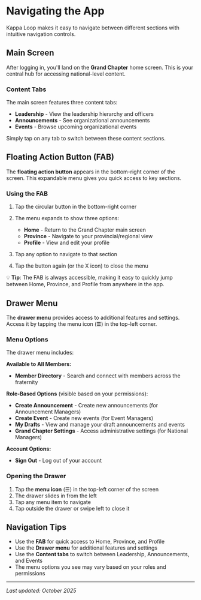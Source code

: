 # Navigating the App

Kappa Loop makes it easy to navigate between different sections with intuitive navigation controls.

## Main Screen

After logging in, you'll land on the **Grand Chapter** home screen. This is your central hub for accessing national-level content.

### Content Tabs

The main screen features three content tabs:

* **Leadership** - View the leadership hierarchy and officers
* **Announcements** - See organizational announcements
* **Events** - Browse upcoming organizational events

Simply tap on any tab to switch between these content sections.

## Floating Action Button (FAB)

The **floating action button** appears in the bottom-right corner of the screen. This expandable menu gives you quick access to key sections.

### Using the FAB

1. Tap the circular button in the bottom-right corner
2. The menu expands to show three options:
   * **Home** - Return to the Grand Chapter main screen
   * **Province** - Navigate to your provincial/regional view
   * **Profile** - View and edit your profile

3. Tap any option to navigate to that section
4. Tap the button again (or the X icon) to close the menu

💡 **Tip**: The FAB is always accessible, making it easy to quickly jump between Home, Province, and Profile from anywhere in the app.

## Drawer Menu

The **drawer menu** provides access to additional features and settings. Access it by tapping the menu icon (☰) in the top-left corner.

### Menu Options

The drawer menu includes:

**Available to All Members:**
* **Member Directory** - Search and connect with members across the fraternity

**Role-Based Options** (visible based on your permissions):
* **Create Announcement** - Create new announcements (for Announcement Managers)
* **Create Event** - Create new events (for Event Managers)
* **My Drafts** - View and manage your draft announcements and events
* **Grand Chapter Settings** - Access administrative settings (for National Managers)

**Account Options:**
* **Sign Out** - Log out of your account

### Opening the Drawer

1. Tap the **menu icon** (☰) in the top-left corner of the screen
2. The drawer slides in from the left
3. Tap any menu item to navigate
4. Tap outside the drawer or swipe left to close it

## Navigation Tips

* Use the **FAB** for quick access to Home, Province, and Profile
* Use the **Drawer menu** for additional features and settings
* Use the **Content tabs** to switch between Leadership, Announcements, and Events
* The menu options you see may vary based on your roles and permissions

---

_Last updated: October 2025_

